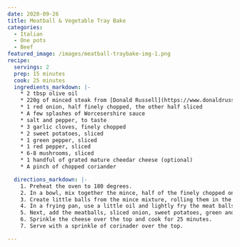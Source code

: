```yaml
---
date: 2020-09-26
title: Meatball & Vegetable Tray Bake
categories:
  - Italian
  - One pots
  - Beef
featured_image: /images/meatball-traybake-img-1.png
recipe:
  servings: 2
  prep: 15 minutes
  cook: 25 minutes
  ingredients_markdown: |-
    * 2 tbsp olive oil
    * 220g of minced steak from [Donald Russell](https://www.donaldrussell.com/minced-steak.html)
    * 1 red onion, half finely chopped, the other half sliced
    * A few splashes of Worcesershire sauce
    * salt and pepper, to taste
    * 3 garlic cloves, finely chopped
    * 2 sweet potatoes, sliced 
    * 1 green pepper, sliced
    * 1 red pepper, sliced
    * 6-8 mushrooms, sliced
    * 1 handful of grated mature cheedar cheese (optional)
    * A pinch of chopped coriander

  directions_markdown: |-
    1. Preheat the oven to 180 degrees.
    2. In a bowl, mix together the mince, half of the finely chopped onion, garlic, salt, pepper and Worcestershire sauce as evenly as possible with a light drizzle of olive oil. 
    3. Create little balls from the mince mixture, rolling them in the palm of your hands. You want to aim for 8 meatballs (4 per person).
    4. In a frying pan, use a little oil and lightly fry the meat balls until browned.
    5. Next, add the meatballs, sliced onion, sweet potatoes, green and red peppers and mushrooms. Drizzle the remaining olive oil over them and shake the tray to mix evenly. Add salt and pepper as desired.
    6. Sprinkle the cheese over the top and cook for 25 minutes.
    7. Serve with a sprinkle of corinader over the top.

---
```

